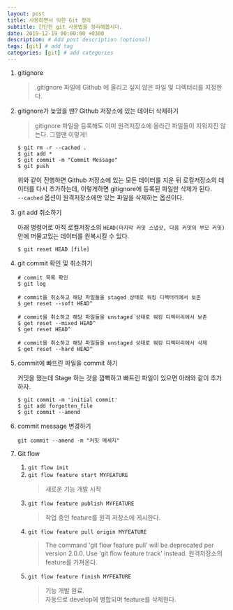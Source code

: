```yaml
---
layout: post
title: 사용하면서 익힌 Git 정리
subtitle: 간단한 git 사용법을 정리해봅시다.
date: 2019-12-19 00:00:00 +0300
description: # Add post description (optional)
tags: [git] # add tag
categories: [git] # add categories
---
```


1. gitignore

    > .gitignore 파일에 Github 에 올리고 싶지 않은 파일 및 디렉터리를 지정한다.

2. gitignore가 늦었을 땐? Github 저장소에 있는 데이터 삭제하기

    > gitignore 파일을 등록해도 이미 원격저장소에 올라간 파일들이 지워지진 않는다. 그럴땐 이렇게!

    ```
    $ git rm -r --cached .
    $ git add *
    $ git commit -m "Commit Message"
    $ git push
    ```

    위와 같이 진행하면 Github 저장소에 있는 모든 데이터를 지운 뒤 로컬저장소의 데이터를 다시 추가하는데, 이렇게하면 gitignore에 등록된 파일만 삭제가 된다.  
     `--cached` 옵션이 원격저장소에만 있는 파일을 삭제하는 옵션이다.

3. git add 취소하기

    아래 명령어로 아직 로컬저장소의 `HEAD(마지막 커밋 스냅샷, 다음 커밋의 부모 커밋)` 안에 머물고있는 데이터를 원복시킬 수 있다.

    ```
    $ git reset HEAD [file]
    ```

4. git commit 확인 및 취소하기

    ```
    # commit 목록 확인
    $ git log

    # commit을 취소하고 해당 파일들을 staged 상태로 워킹 디렉터리에서 보존
    $ get reset --soft HEAD^

    # commit을 취소하고 해당 파일들을 unstaged 상태로 워킹 디렉터리에서 보존
    $ get reset --mixed HEAD^
    $ get reset HEAD^

    # commit을 취소하고 해당 파일들을 unstaged 상태로 워킹 디렉터리에서 삭제
    $ get reset --hard HEAD^
    ```

5. commit에 빠뜨린 파일을 commit 하기

    커밋을 했는데 Stage 하는 것을 깜빡하고 빠트린 파일이 있으면 아래와 같이 추가하자.

    ```
    $ git commit -m 'initial commit'
    $ git add forgotten_file
    $ git commit --amend
    ```

6. commit message 변경하기

    ```
    git commit --amend -m "커밋 메세지"
    ```

7. Git flow

    1. `git flow init`
    1. `git flow feature start MYFEATURE`
        > 새로운 기능 개발 시작
    1. `git flow feature publish MYFEATURE`
        > 작업 중인 feature를 원격 저장소에 게시한다.
    1. `git flow feature pull origin MYFEATURE`
        > The command 'git flow feature pull' will be deprecated per version 2.0.0. Use 'git flow feature track' instead.
        > 원격저장소의 feature를 가져온다.
    1. `git flow feature finish MYFEATURE`
        > 기능 개발 완료.  
        > 자동으로 develop에 병합되며 feature를 삭제한다.
